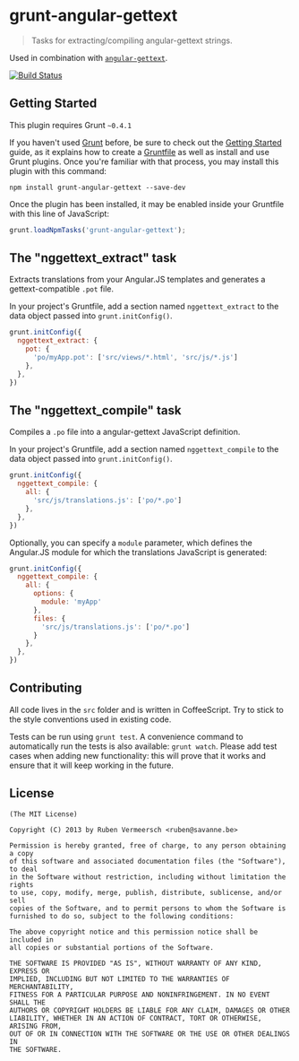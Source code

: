 # grunt-angular-gettext

> Tasks for extracting/compiling angular-gettext strings.

Used in combination with [`angular-gettext`](https://github.com/rubenv/angular-gettext).

[![Build Status](https://travis-ci.org/rubenv/grunt-angular-gettext.png?branch=master)](https://travis-ci.org/rubenv/grunt-angular-gettext)

## Getting Started
This plugin requires Grunt `~0.4.1`

If you haven't used [Grunt](http://gruntjs.com/) before, be sure to check out the [Getting Started](http://gruntjs.com/getting-started) guide, as it explains how to create a [Gruntfile](http://gruntjs.com/sample-gruntfile) as well as install and use Grunt plugins. Once you're familiar with that process, you may install this plugin with this command:

```shell
npm install grunt-angular-gettext --save-dev
```

Once the plugin has been installed, it may be enabled inside your Gruntfile with this line of JavaScript:

```js
grunt.loadNpmTasks('grunt-angular-gettext');
```

## The "nggettext_extract" task

Extracts translations from your Angular.JS templates and generates a gettext-compatible `.pot` file.

In your project's Gruntfile, add a section named `nggettext_extract` to the data object passed into `grunt.initConfig()`.

```js
grunt.initConfig({
  nggettext_extract: {
    pot: {
      'po/myApp.pot': ['src/views/*.html', 'src/js/*.js']
    },
  },
})
```

## The "nggettext_compile" task

Compiles a `.po` file into a angular-gettext JavaScript definition.

In your project's Gruntfile, add a section named `nggettext_compile` to the data object passed into `grunt.initConfig()`.

```js
grunt.initConfig({
  nggettext_compile: {
    all: {
      'src/js/translations.js': ['po/*.po']
    },
  },
})
```

Optionally, you can specify a `module` parameter, which defines the Angular.JS module for which the translations JavaScript is generated:

```js
grunt.initConfig({
  nggettext_compile: {
    all: {
      options: {
        module: 'myApp'
      },
      files: {
        'src/js/translations.js': ['po/*.po']
      }
    },
  },
})
```


## Contributing
All code lives in the `src` folder and is written in CoffeeScript. Try to stick to the style conventions used in existing code.

Tests can be run using `grunt test`. A convenience command to automatically run the tests is also available: `grunt watch`. Please add test cases when adding new functionality: this will prove that it works and ensure that it will keep working in the future.
    
## License 

    (The MIT License)

    Copyright (C) 2013 by Ruben Vermeersch <ruben@savanne.be>

    Permission is hereby granted, free of charge, to any person obtaining a copy
    of this software and associated documentation files (the "Software"), to deal
    in the Software without restriction, including without limitation the rights
    to use, copy, modify, merge, publish, distribute, sublicense, and/or sell
    copies of the Software, and to permit persons to whom the Software is
    furnished to do so, subject to the following conditions:

    The above copyright notice and this permission notice shall be included in
    all copies or substantial portions of the Software.

    THE SOFTWARE IS PROVIDED "AS IS", WITHOUT WARRANTY OF ANY KIND, EXPRESS OR
    IMPLIED, INCLUDING BUT NOT LIMITED TO THE WARRANTIES OF MERCHANTABILITY,
    FITNESS FOR A PARTICULAR PURPOSE AND NONINFRINGEMENT. IN NO EVENT SHALL THE
    AUTHORS OR COPYRIGHT HOLDERS BE LIABLE FOR ANY CLAIM, DAMAGES OR OTHER
    LIABILITY, WHETHER IN AN ACTION OF CONTRACT, TORT OR OTHERWISE, ARISING FROM,
    OUT OF OR IN CONNECTION WITH THE SOFTWARE OR THE USE OR OTHER DEALINGS IN
    THE SOFTWARE.
